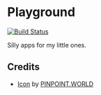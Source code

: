 # Playground

[![Build Status](https://travis-ci.org/zehengl/playground.svg?branch=master)](https://travis-ci.org/zehengl/playground)

Silly apps for my little ones.

## Credits

- [Icon](https://www.iconfinder.com/icons/753116/kids_park_play_playground_swing_icon) by [PINPOINT.WORLD](https://www.iconfinder.com/pinpointworld)
